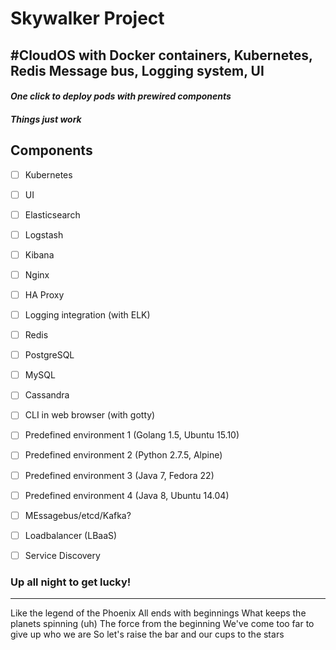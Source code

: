Skywalker Project
====================

#CloudOS with Docker containers, Kubernetes, Redis Message bus, Logging system, UI
----------------------------------------------------------------------------------
#### *One click to deploy pods with prewired components*
#### *Things just work* 

## Components
- [ ] Kubernetes
- [ ] UI
- [ ] Elasticsearch
- [ ] Logstash
- [ ] Kibana
- [ ] Nginx
- [ ] HA Proxy
- [ ] Logging integration (with ELK)
- [ ] Redis
- [ ] PostgreSQL
- [ ] MySQL
- [ ] Cassandra
- [ ] CLI in web browser (with gotty)
- [ ] Predefined environment 1 (Golang 1.5, Ubuntu 15.10)
- [ ] Predefined environment 2 (Python 2.7.5, Alpine)
- [ ] Predefined environment 3 (Java 7, Fedora 22)
- [ ] Predefined environment 4 (Java 8, Ubuntu 14.04)
- [ ] MEssagebus/etcd/Kafka?
- [ ] Loadbalancer (LBaaS)
- [ ] Service Discovery



### Up all night to get lucky!
-------------------------------
Like the legend of the Phoenix All ends with beginnings What keeps the planets spinning (uh) The force from the beginning We've come too far to give up who we are So let's raise the bar and our cups to the stars

